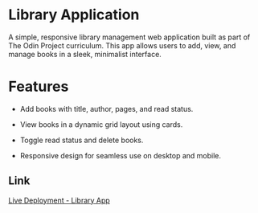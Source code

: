 # Library Application

A simple, responsive library management web application built as part of The Odin Project curriculum. This app allows users to add, view, and manage books in a sleek, minimalist interface.

# Features

- Add books with title, author, pages, and read status.

- View books in a dynamic grid layout using cards.

- Toggle read status and delete books.

- Responsive design for seamless use on desktop and mobile.

## Link
[Live Deployment - Library App](https://whatisaprocoder.github.io/odin-library-app/)